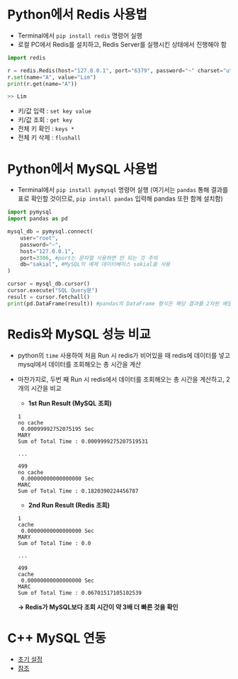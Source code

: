 # Python에서 Redis 사용법
- Terminal에서 ``` pip install redis ``` 명령어 실행
- 로컬 PC에서 Redis를 설치하고, Redis Server를 실행시킨 상태에서 진행해야 함

```python
import redis

r = redis.Redis(host="127.0.0.1", port="6379", password="~" charset="utf-8", decode_responses=True)
r.set(name="A", value="Lim")
print(r.get(name="A"))

>> Lim
```
* 키/값 입력 : ``` set key value ```
* 키/값 조회 : ``` get key ```
* 전체 키 확인 : ``` keys * ```
* 전체 키 삭제 : ``` flushall ```

# Python에서 MySQL 사용법
- Terminal에서 ``` pip install pymysql ``` 명령어 실행 (여기서는 ```pandas``` 통해 결과를 표로 확인할 것이므로,  ``` pip install pandas ``` 입력해 pandas 또한 함께 설치함)
```python
import pymysql
import pandas as pd

mysql_db = pymysql.connect(
    user="root",
    password="~",
    host="127.0.0.1",
    port=3306, #port는 문자열 사용하면 안 되는 것 주의
    db="sakial", #MySQL의 예제 데이터베이스 sakial을 사용
)

cursor = mysql_db.cursor()
cursor.execute("SQL Query문")
result = cursor.fetchall()
print(pd.DataFrame(result)) #pandas의 DataFrame 형식은 해당 결과를 2차원 배열, 즉 표로 출력함
```
# Redis와 MySQL 성능 비교
- python의 ```time``` 사용하여 처음 Run 시 redis가 비어있을 때 redis에 데이터를 넣고 mysql에서 데이터를 조회해오는 총 시간을 계산
- 마찬가지로, 두번 째 Run 시 redis에서 데이터를 조회해오는 총 시간을 계산하고, 2개의 시간을 비교
    * __1st Run Result (MySQL 조회)__
    ```
    1
    no cache
     0.00099992752075195 Sec
    MARY
    Sum of Total Time : 0.0009999275207519531
    
    ...
    
    499
    no cache
     0.00000000000000000 Sec
    MARC
    Sum of Total Time : 0.1820390224456787
    ```

    * __2nd Run Result (Redis 조회)__
    ```
    1
    cache
     0.00000000000000000 Sec
    MARY
    Sum of Total Time : 0.0
    
    ...
    
    499
    cache
     0.00000000000000000 Sec
    MARC
    Sum of Total Time : 0.06701517105102539
    ```
    **-> Redis가 MySQL보다 조회 시간이 약 3배 더 빠른 것을 확인**

# C++ MySQL 연동
- [초기 설정](https://m.blog.naver.com/PostView.naver?isHttpsRedirect=true&blogId=dd1587&logNo=221155813026)
- [참조](https://m.blog.naver.com/PostView.naver?blogId=dd1587&logNo=221157117516&targetKeyword=&targetRecommendationCode=1)
